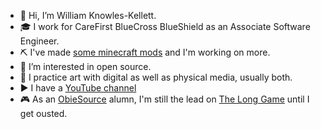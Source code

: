 - 👋 Hi, I’m William Knowles-Kellett.
- 🎓 I work for CareFirst BlueCross BlueShield as an Associate Software Engineer.
- ⛏️ I've made [some minecraft mods](https://modrinth.com/user/wknowleskellett) and I'm working on more.
- 👀 I’m interested in open source.
- 🎨 I practice art with digital as well as physical media, usually both.
- ▶️ I have a [YouTube channel](https://www.youtube.com/@williamknowles-kellett/)
- 🎮 As an [ObieSource](https://obiesource.github.io/) alumn, I'm still the lead on [The Long Game](https://github.com/ObieSource/The-Long-Game) until I get ousted.

<!---
wknowleskellett/wknowleskellett is a ✨ special ✨ repository because its `README.md` (this file) appears on your GitHub profile.
You can click the Preview link to take a look at your changes.
--->
